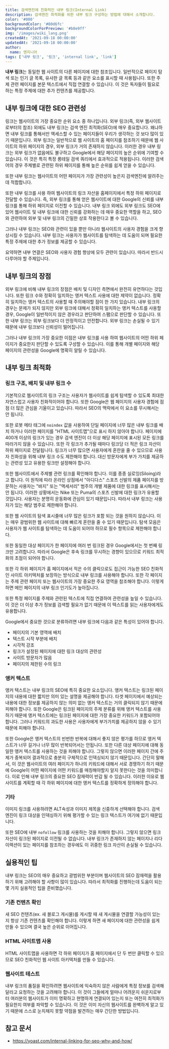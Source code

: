 ```yaml
---
title: 검색엔진에 친화적인 내부 링크(Internal Link)
description: 검색엔진 최적화를 위한 내부 링크 구성하는 방법에 대해서 소개합니다.
color: '#000'
backgroundColor: '#80d6fc'
backgroundColorForPreview: '#b8e9ff'
img: '/images/wiki_lang.png'
createdAt: '2021-09-18 00:00:00'
updatedAt: '2021-09-18 00:00:00'
author:
  name: 엔지니어
tags: ['내부 링크', '링크', 'internal link', 'link']
---
```


**내부 링크**는 동일한 웹 사이트의 다른 페이지에 대한 참조입니다. 일반적으로 페이지 탐색 또는 인기 글 목록, 유사한 글 목록 등과 같은 요소를 표시할 때 사용됩니다. 또한 주제 관련 페이지를 본문 텍스트에서 직접 연결할 수 있습니다. 이 것은 독자들이 필요로 하는 특정 주제에 대한 추가 컨텐츠를 제공합니다.

<!--more-->

<simple-diagnosis title='내부 링크 SEO 진단하기' description='검색엔진 최적화를 위한 내부 링크를 진단해보세요.'></simple-diagnosis>

## 내부 링크에 대한 SEO 관련성

링크는 웹사이트의 가장 중요한 순위 요소 중 하나입니다. <nuxt-link to="/wiki/external-link">외부 링크</nuxt-link>(즉, 외부 웹사이트로부터의 참조) 외에도 내부 링크는 검색 엔진 최적화(SEO)에 매우 중요합니다. 왜냐하면 내부 링크를 통해서만 액세스할 수 있는 페이지들이 우리가 생각하는 것 보다 많이 있기 때문입니다. 외부 링크는 일반적으로 웹 사이트의 홈 페이지를 참조하기 때문에 웹 사이트의 하위 페이지의 경우, 외부 링크가 거의 존재하지 않습니다. 이러한 경우 내부 링크는 외부 링크가 없음에도 불구하고 Google에서 해당 페이지의 높은 순위에 기여할 수 있습니다. 이 것은 특히 특정 롱테일 검색 쿼리에서 효과적으로 적용됩니다. 이러한 검색어의 경우 주제별로 관련된 하위 페이지를 통해 높은 순위를 쉽게 얻을 수 있습니다.

또한 내부 링크는 웹사이트의 어떤 페이지가 가장 관련성이 높은지 검색엔진에 알려주는데 적합합니다.

또한 내부 링크를 사용 하여 웹사이트의 링크 자산을 홈페이지에서 특정 하위 페이지로 전달할 수 있습니다. 즉, 외부 링크를 통해 얻은 웹사이트에 대한 Google의 신뢰를 내부 링크를 통해 하위 페이지로 이전할 수 있습니다. 내부 링크 외에도 외부 링크도 SEO에 있어 웹사이트 및 내부 링크에 대한 신뢰를 강화하는 데 매우 중요한 역할을 하고, SEO와 관련하여 외부 및 내부 링크의 긴밀한 상호 작용한다고 볼 수 있습니다.

그러나 내부 링크는 SEO와 관련이 있을 뿐만 아니라 웹사이트의 <nuxt-link to="/blog/user-experience">사용자 경험</nuxt-link>을 크게 향상시킬 수 있습니다. 내부 링크는 사용자가 웹사이트를 탐색하는 데 도움이 되며 필요한 특정 주제에 대한 추가 정보를 제공할 수 있습니다.

요약하면 내부 연결은 SEO와 사용자 경험 향상에 모두 관련이 있습니다. 따라서 반드시 다루어야 할 주제입니다.

## 내부 링크의 장점

외부 링크에 비해 내부 링크의 장점은 배치 및 디자인 측면에서 완전히 유연하다는 것입니다. 또한 링크 수와 정확히 일치하는 앵커 텍스트 사용에 대한 제약이 없습니다. 정확히 일치하는 앵커 텍스트의 사용할 때 주의해야할 점이 한 가지 있습니다. 내부 링크의 경우는 문제가 되지 않지만 외부 링크에 대해서 정확히 일치하는 앵커 텍스트를 사용할 경우, Google이 일반적이지 않은 경우라고 판단하여 스팸으로 판단할 수 있습니다. 또한 내부 링크는 외부 링크보다 더 안정적이고 안전합니다. 외부 링크는 손실될 수 있기 때문에 내부 링크보다 신뢰성이 떨어집니다.

그러나 내부 링크의 가장 중요한 이점은 내부 링크를 사용 하여 웹사이트의 어떤 하위 페이지가 중요한지 판단할 수 있도록 구성할 수 있습니다. 이를 통해 개별 페이지와 해당 페이지의 관련성을 Google에 명확히 알릴 수 있습니다.

## 내부 링크 최적화

### 링크 구조, 배치 및 내부 링크 수

기본적으로 웹사이트의 링크 구조는 사용자가 웹사이트를 쉽게 탐색할 수 있도록 최대한 자연스럽고 사용자 친화적이어야 합니다. 또한 Google은 웹 페이지의 사용자 경험에 점점 더 많은 관심을 기울이고 있습니다. 따라서 SEO의 맥락에서 이 요소를 무시해서는 안 됩니다.

또한 로봇 메타 태그에 `noindex` 값을 사용하여 단일 페이지에 너무 많은 내부 링크를 배치 하거나 이러한 페이지를 "HTML 사이트맵"으로 표시 하지 않아야 합니다. 페이지에 400개 이상의 링크가 있는 경우 검색 엔진이 더 이상 해당 페이지에 표시된 모든 링크를 따라가지 않을 수 있습니다. 또한 각 링크가 추가될 때마다 링크당 더 적은 링크 자산이 하위 페이지로 전달됩니다. 링크가 너무 많으면 사용자에게 혼란을 줄 수 있으므로 사용자 친화성을 위해 내부 링크 수도 제한해야 합니다. 대신 방문자에게 부가 가치를 제공하는 관련성 있고 유용한 링크만 설정해야 합니다.

또한 웹사이트에서 주제별 관련 링크를 확인해야 합니다. 이를 종종 실로잉(Siloing)라고 합니다. 이 원칙에 따라 온라인 상점에서 "아디다스" 스포츠 신발의 제품 페이지를 방문하는 사용자는 "바지" 또는 "액세서리" 범주의 개별 제품에 대한 링크를 표시해서는 안 됩니다. 이러한 상황에서는 Nike 또는 Puma의 스포츠 신발에 대한 링크가 유용할 것입니다. 사용자는 분명히 운동화에 관심이 있기 때문입니다. 따라서 내부 링크는 사용자가 있는 해당 범주로 제한해야 합니다.

또한 웹 사이트의 탐색 표시줄에 너무 많은 링크가 포함 되는 것을 원하지 않습니다. 이는 매우 광범위한 웹 사이트에 대해 빠르게 혼란을 줄 수 있기 때문입니다. 탐색 모음은 사용자가 웹 사이트를 탐색하는 데 도움이 되어야 하므로 필수 항목으로 제한해야 합니다.

또한 동일한 대상 페이지가 한 페이지에 여러 번 링크된 경우 Google에서는 첫 번째 링크만 고려합니다. 따라서 Google은 후속 링크를 무시하는 경향이 있으므로 키워드 최적화의 초점이 되어야 합니다.

또한 각 하위 페이지가 홈 페이지에서 적은 수의 클릭으로도 접근이 가능한 SEO 친화적인 사이트 아키텍처를 보장하는 방식으로 내부 링크를 사용해야 합니다. 또한 각 페이지는 주제 관련 페이지 또는 웹사이트의 가장 중요한 주요 영역을 참조해야 합니다. 이렇게 하면 메인 페이지의 내부 링크 인기도가 높아집니다.

또한 특정 페이지를 주제와 관련된 텍스트에 직접 연결하여 관련성을 높일 수 있습니다. 이 것은 더 이상 추가 정보를 검색할 필요가 없기 때문에 이 텍스트를 읽는 사용자에게도 유용합니다.

Google에서 중요한 것으로 분류하려면 내부 링크에 다음과 같은 특성이 있어야 합니다.

- 페이지의 기본 영역에 배치
- 텍스트 시작 부분에 배치
- 시각적 강조
- 링크가 설정된 페이지에 대한 링크 대상의 관련성
- 사이트 방문자가 많음
- 페이지의 제한된 수의 링크

### 앵커 텍스트

앵커 텍스트는 내부 링크의 SEO에 특히 중요한 요소입니다. 앵커 텍스트는 링크된 페이지의 내용에 대한 짧지만 의미 있는 설명을 제공해야 합니다. 타겟 페이지에서 예상되는 내용에 대한 정보를 제공하지 않는 의미 없는 앵커 텍스트는 거의 클릭되지 않기 때문에 피해야 합니다. 또한 Google은 링크된 페이지의 주제 분류를 위해 앵커 텍스트를 사용하기 때문에 앵커 텍스트에는 링크된 페이지에 대한 가장 중요한 키워드가 포함되어야 합니다. 그러나 키워드의 과도한 사용은 사용자에게 부가가치를 제공하지 않을 수 있기 때문에 피해야 합니다.

또한 Google은 앵커 텍스트의 빈번한 반복에 대해서 좋지 않은 평가를 하므로 앵커 텍스트가 너무 길거나 너무 많이 반복되어서는 안됩니다. 또한 다른 대상 페이지에 대해 동일한 앵커 텍스트를 사용하는 것을 피해야 합니다. 그렇지 않으면 이러한 페이지 간에 주제가 중복되어 결과적으로 충분히 구체적으로 인덱싱되지 않기 때문입니다. 간단히 말해서, 이 것은 웹사이트의 여러 페이지가 하나의 키워드에 대해서 서로 경쟁하기 하기 때문에 Google이 어떤 페이지에 어떤 키워드를 매칭해야할지 알지 못한다는 것을 의미합니다. 이로 인해 내부 링크의 중요한 SEO 잠재력이 반감 될 수 있습니다. 이러한 이유로 웹사이트를 계획할 때 각 하위 페이지에 대한 앵커 텍스트를 정확하게 정의해야 합니다.

### 기타

이미지 링크를 사용하려면 ALT속성과 이미지 제목을 신중하게 선택해야 합니다. 검색 엔진이 링크 대상을 인덱싱하기 위해 평가할 수 있는 링크 텍스트가 여기에 없기 때문입니다.

또한 SEO에 내부 `nofollow` 링크를 사용하는 것을 피해야 합니다. 그렇지 않으면 링크 자산이 링크된 페이지로 이전될 수 없습니다. 내부 링크가 존재하지 않는 페이지나 리다이렉션이 있는 페이지를 참조하는 경우에도 이 귀중한 링크 자산이 손실될 수 있습니다.

## 실용적인 팁

내부 링크는 SEO의 매우 중요하고 광범위한 부분이며 웹사이트의 SEO 잠재력을 활용하기 위해 고려해야 할 사항이 많이 있습니다. 따라서 최적화를 진행하는데 도움이 되는 몇 가지 실용적인 팁을 준비했습니다.

### 기존 컨텐츠 확인

새 SEO 컨텐츠(ex. 새 블로그 게시물)를 게시할 때 새 게시물을 연결할 가능성이 있는지 항상 기존 컨텐츠를 확인해야 합니다. 이렇게 하면 새 페이지에 대한 관련성을 쉽게 만들 수 있으며 결국 높은 순위로 이어집니다.

### HTML 사이트맵 사용

HTML 사이트맵을 사용하면 각 하위 페이지가 홈 페이지에서 단 두 번만 클릭할 수 있으므로 SEO 친화적인 웹 사이트 아키텍처를 만들 수 있습니다.

### 웹사이트 테스트

내부 링크의 품질을 확인하려면 웹사이트에 익숙하지 않은 사람에게 특정 정보를 검색해 달라고 요청하는 것을 고려해야 합니다. 이 것이 그들에게 얼마나 어려운지 쉬운지로부터 여러분의 웹사이트가 이미 명확하고 현명하게 연결되어 있는지 또는 여전히 최적화가 필요한지 여부를 파악할 수 있습니다. 이 것은 이미 자신의 웹사이트를 완벽하게 알고 있기 때문에 스스로 눈치채지 못할 약점을 발견하는 매우 간단한 방법입니다.

## 참고 문서

- https://yoast.com/internal-linking-for-seo-why-and-how/